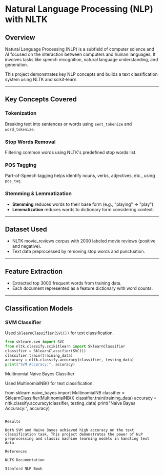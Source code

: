# Natural Language Processing (NLP) with NLTK

## Overview
Natural Language Processing (NLP) is a subfield of computer science and AI focused on the interaction between computers and human languages. It involves tasks like speech recognition, natural language understanding, and generation.

This project demonstrates key NLP concepts and builds a text classification system using NLTK and scikit-learn.

---

## Key Concepts Covered

### Tokenization
Breaking text into sentences or words using `sent_tokenize` and `word_tokenize`.

### Stop Words Removal
Filtering common words using NLTK's predefined stop words list.

### POS Tagging
Part-of-Speech tagging helps identify nouns, verbs, adjectives, etc., using `pos_tag`.

### Stemming & Lemmatization
- **Stemming** reduces words to their base form (e.g., "playing" → "play").
- **Lemmatization** reduces words to dictionary form considering context.

---

## Dataset Used
- NLTK movie_reviews corpus with 2000 labeled movie reviews (positive and negative).
- Text data preprocessed by removing stop words and punctuation.

---

## Feature Extraction
- Extracted top 3000 frequent words from training data.
- Each document represented as a feature dictionary with word counts.

---

## Classification Models

### SVM Classifier
Used `SklearnClassifier(SVC())` for text classification.

```python
from sklearn.svm import SVC
from nltk.classify.scikitlearn import SklearnClassifier
classifier = SklearnClassifier(SVC())
classifier.train(training_data)
accuracy = nltk.classify.accuracy(classifier, testing_data)
print("SVM Accuracy:", accuracy)
```

Multinomial Naive Bayes Classifier

Used MultinomialNB() for text classification.

from sklearn.naive_bayes import MultinomialNB
classifier = SklearnClassifier(MultinomialNB())
classifier.train(training_data)
accuracy = nltk.classify.accuracy(classifier, testing_data)
print("Naive Bayes Accuracy:", accuracy)
```

Results

Both SVM and Naive Bayes achieved high accuracy on the text classification task. This project demonstrates the power of NLP preprocessing and classic machine learning models in handling text data.

References

NLTK Documentation

Stanford NLP Book
